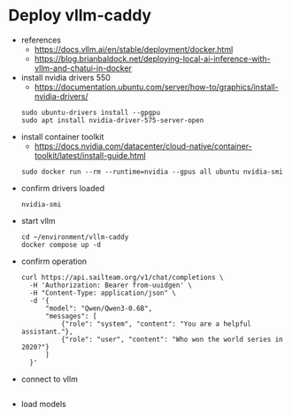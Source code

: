   # Deploy vllm-caddy

- references
  - https://docs.vllm.ai/en/stable/deployment/docker.html
  - https://blog.brianbaldock.net/deploying-local-ai-inference-with-vllm-and-chatui-in-docker
- install nvidia drivers 550
  - https://documentation.ubuntu.com/server/how-to/graphics/install-nvidia-drivers/
  ```
  sudo ubuntu-drivers install --gpgpu
  sudo apt install nvidia-driver-575-server-open
  ```
- install container toolkit
  - https://docs.nvidia.com/datacenter/cloud-native/container-toolkit/latest/install-guide.html
  ```
  sudo docker run --rm --runtime=nvidia --gpus all ubuntu nvidia-smi
  ```
- confirm drivers loaded
  ```
  nvidia-smi
  ```
- start vllm
  ```
  cd ~/environment/vllm-caddy
  docker compose up -d
  ```
- confirm operation
  ```
  curl https://api.sailteam.org/v1/chat/completions \
    -H 'Authorization: Bearer from-uuidgen' \
    -H "Content-Type: application/json" \
    -d '{
        "model": "Qwen/Qwen3-0.6B",
        "messages": [
            {"role": "system", "content": "You are a helpful assistant."},
            {"role": "user", "content": "Who won the world series in 2020?"}
        ]
    }'

  ```
- connect to vllm
  ```
  ```
- load models
  ```
  ```